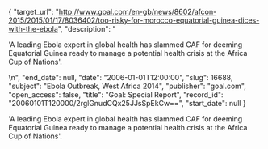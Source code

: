 {
  "target_url": "http://www.goal.com/en-gb/news/8602/afcon-2015/2015/01/17/8036402/too-risky-for-morocco-equatorial-guinea-dices-with-the-ebola", 
  "description": "<p>'A leading Ebola expert in global health has slammed CAF for deeming Equatorial Guinea ready to manage a potential health crisis at the Africa Cup of Nations'.</p>\n", 
  "end_date": null, 
  "date": "2006-01-01T12:00:00", 
  "slug": 16688, 
  "subject": "Ebola Outbreak, West Africa 2014", 
  "publisher": "goal.com", 
  "open_access": false, 
  "title": "Goal: Special Report", 
  "record_id": "20060101T120000/2rglGnudCQx25JJsSpEkCw==", 
  "start_date": null
}

<p>'A leading Ebola expert in global health has slammed CAF for deeming Equatorial Guinea ready to manage a potential health crisis at the Africa Cup of Nations'.</p>
